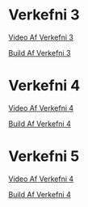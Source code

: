 # Verkefni 3
 <a href="https://youtu.be/i6UdU4DPD1M" target="_blank"> Video Af Verkefni 3</a>


 <a href="https://drive.google.com/file/d/1QrvxQiMyLlBhjudGRDYu7KpNcngPxhaC/view?usp=sharing" target="_blank"> Build Af Verkefni 3 </a>
 
 # Verkefni 4
 <a href="https://youtu.be/ZMrhDa2VqgY" target="_blank"> Video Af Verkefni 4</a>


 <a href="https://drive.google.com/file/d/1YWP8mWb9cPllAcBsYGdX3plX6fn6lW2B/view?usp=sharing" target="_blank"> Build Af Verkefni 4 </a>
 
 # Verkefni 5
 <a href="https://youtu.be/Rp6cfLZfYiU" target="_blank"> Video Af Verkefni 4</a>


 <a href="https://drive.google.com/file/d/1uS1qwnoB_79eodTaLxH2FXwaSCd2ACg_/view?usp=sharing" target="_blank"> Build Af Verkefni 4 </a>
